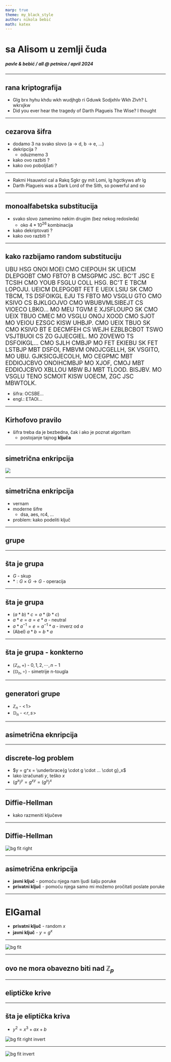 ```yaml
---
marp: true
theme: my_black_style
author: nikola bebić
math: katex
---
```


# sa Alisom u zemlji čuda

##### pavle & bebić / all @ petnica / april 2024

---

<!-- footer: sa Alisom u zemlji čuda / pavle & bebić / all@petnica / april 2024 -->
<!-- paginate: true -->


## rana kriptografija

<style scoped>
    section {
        overflow: hidden;
        white-space: nowrap;
        font-size: 28pt;
    }
</style>

* Glg brx hyhu khdu wkh wudjhgb ri Gduwk Sodjxhlv Wkh Zlvh? L wkrxjkw
* Did you ever hear the tragedy of Darth Plagueis The Wise? I thought

---

## cezarova šifra

* dodamo 3 na svako slovo (a -> d, b -> e, …)
* dekripcija ?
  * oduzmemo 3
* kako ovo razbiti ?
* kako ovo poboljšati ?

---

<style scoped>
    section {
        overflow: hidden;
        white-space: nowrap;
        font-size: 28pt;
    }
</style>

* Rakmi Hsauwtol cal a Rakq Sgkr gy mit Lomi, lg hgctkyws afr lg
* Darth Plagueis was a Dark Lord of the Sith, so powerful and so

---

## monoalfabetska substitucija

* svako slovo zamenimo nekim drugim (bez nekog redosleda)
  * oko $4*10^{26}$ kombinacija
* kako dekriptovati ?
* kako ovo razbiti ?

---

## kako razbijamo random substituciju

<font size="4pt"> UBU HSG ONOI MOEI CMO CIEPOUH SK UEICM DLEPGOBT CMO FBTO? B CMSGPMC JSC. BC'T JSC E TCSIH CMO YOUB FSGLU COLL HSG. BC'T E TBCM LOPOJU. UEICM DLEPGOBT FET E UEIX LSIU SK CMO TBCM, TS DSFOIKGL EJU TS FBTO MO VSGLU GTO CMO KSIVO CS BJKLGOJVO CMO WBUBVMLSIBEJT CS VIOECO LBKO… MO MEU TGVM E XJSFLOUPO SK CMO UEIX TBUO CMEC MO VSGLU ONOJ XOOD CMO SJOT MO VEIOU EZSGC KISW UHBJP. CMO UEIX TBUO SK CMO KSIVO BT E DECMFEH CS WEJH EZBLBCBOT TSWO VSJTBUOI CS ZO GJJECGIEL. MO ZOVEWO TS DSFOIKGL… CMO SJLH CMBJP MO FET EKIEBU SK FET LSTBJP MBT DSFOI, FMBVM ONOJCGELLH, SK VSGITO, MO UBU. GJKSICGJECOLH, MO CEGPMC MBT EDDIOJCBVO ONOIHCMBJP MO XJOF, CMOJ MBT EDDIOJCBVO XBLLOU MBW BJ MBT TLOOD. BISJBV. MO VSGLU TENO SCMOIT KISW UOECM, ZGC JSC MBWTOLK. </font>

* šifra: OCSBE…
* engl.: ETAOI…

---

## Kirhofovo pravilo

* šifra treba da je bezbedna, čak i ako je poznat algoritam
  * postojanje tajnog **ključa**

---

## simetrična enkripcija

![](./crypto/symetric.png)

---

## simetrična enkripcija

* vernam
* moderne šifre
  * dsa, aes, rc4, …
* problem: kako podeliti ključ

---

## grupe

---

## šta je grupa

* $G$ - skup
* $* : G \times G \to G$ - operacija

---

## šta je grupa

* $(a * b) * c = a * (b * c)$
* $a * e = a = e * a$ - neutral
* $a * a^{-1} = e = a^{-1} * a$ - inverz od $a$
* (Abel) $a * b = b * a$

---

## šta je grupa - konkterno

* $(\mathbb{Z}_n, +)$ - $0, 1, 2, \dotsb, n-1$
* $(\mathbb{D}_n, \circ)$ - simetrije n-tougla

---

## generatori grupe

* $\mathbb{Z}_n$ - $<\!1\!>$
* $\mathbb{D}_n$ - $<\!r, s\!>$

---

## asimetrična eknripcija

---

## discrete-log problem

* $y = g^x = \underbrace{g \cdot g \cdot ... \cdot g}_x$
* lako izračunati $y$, teško $x$
* $(g^x)^y = g^{xy} = (g^y)^x$

---

## Diffie-Hellman

* kako razmeniti ključeve

---

## Diffie-Hellman

![bg fit right](./crypto/dh.png)

---


## asimetrična enkripcija

* **javni ključ** - pomoću njega nam ljudi šalju poruke
* **privatni ključ** - pomoću njega samo mi možemo pročitati poslate poruke

---

# ElGamal

* **privatni ključ** - random $x$
* **javni ključ** - $y = g^x$

---

![bg fit](./crypto/elgamal.png)

---

## ovo ne mora obavezno biti nad $\mathbb{Z}_p$

---

## eliptičke krive

---

## šta je eliptička kriva

* $y^2 = x^3 + ax + b$

![bg fit right invert](./crypto/ec-1.png)

---

![bg fit invert](./crypto/ec-2.png)

